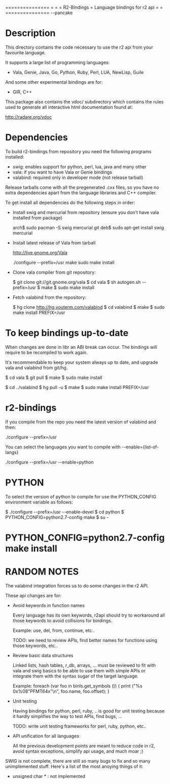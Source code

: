 
   ===============
  =               =
  =  R2-Bindings  =  Language bindings for r2 api
  =               =
   ===============   --pancake



Description
===========

This directory contains the code necessary to use the r2 api from your
favourite language.

It supports a large list of programming languages:

  - Vala, Genie, Java, Go, Python, Ruby, Perl, LUA, NewLisp, Guile

And some other experimental bindings are for:

  - GIR, C++

This package also contains the vdoc/ subdirectory which contains the
rules used to generate all interactive html documentation found at:

   http://radare.org/vdoc


Dependencies
============

To build r2-bindings from repository you need the following programs installed:

  * swig: enables support for python, perl, lua, java and many other
  * vala: if you want to have Vala or Genie bindings
  * valabind: required only in developer mode (not release tarball)

Release tarballs come with all the pregenerated .cxx files, so you have
no extra dependencies apart from the language libraries and C++ compiler.

To get install all dependencies do the following steps in order:

  * Install swig and mercurial from repository
    (ensure you don't have vala installed from package)

       arch$ sudo pacman -S swig mercurial git
       deb$ sudo apt-get install swig mercurial

  * Install latest release of Vala from tarball

      http://live.gnome.org/Vala

      ./configure --prefix=/usr
      make
      sudo make install
  
  * Clone vala compiler from git repository:

      $ git clone git://git.gnome.org/vala
      $ cd vala
      $ sh autogen.sh --prefix=/usr
      $ make
      $ sudo make install

  * Fetch valabind from the repository:
 
      $ hg clone http://hg.youterm.com/valabind
      $ cd valabind
      $ make
      $ sudo make install PREFIX=/usr


To keep bindings up-to-date
===========================

When changes are done in libr an ABI break can occur. The bindings will require
to be recompiled to work again.

It's recommendable to keep your system always up to date, and upgrade vala
and valabind from git/hg.

   $ cd vala
   $ git pull
   $ make
   $ sudo make install

   $ cd ../valabind
   $ hg pull -u
   $ make
   $ sudo make install PREFIX=/usr


r2-bindings
===========

If you compile from the repo you need the latest version of valabind and then:

  ./configure --prefix=/usr

You can select the languages you want to compile with --enable={list-of-langs}

  ./configure --prefix=/usr --enable=python


PYTHON
======

To select the version of python to compile for use the PYTHON_CONFIG
environment variable as follows:

  $ ./configure --prefix=/usr --enable-devel
  $ cd python
  $ PYTHON_CONFIG=python2.7-config make
  $ su -
  # PYTHON_CONFIG=python2.7-config make install


RANDOM NOTES
===========

The valabind integration forces us to do some changes in the r2 API.

These api changes are for:

  - Avoid keywords in function names

    Every language has its own keywords, r2api should try to workaround
    all those keywords to avoid collisions for bindings.

    Example: use, del, from, continue, etc..

    TODO: we need to review APIs, find better names for functions using
    those keywords, etc..

  - Review basic data structures

    Linked lists, hash tables, r_db, arrays, ... must be reviewed to
    fit with vala and swig basics to be able to use them with simple
    APIs or integrate them with the syntax sugar of the target language.

    Example:
      foreach (var foo in binls.get_symbols ()) {
        print ("%s 0x%08"PFMT64x"\n", foo.name, foo.offset);
      }

  - Unit testing

    Having bindings for python, perl, ruby, .. is good for unit testing
    because it hardly simplifies the way to test APIs, find bugs, ...

    TODO: write unit testing frameworks for perl, ruby, python, etc..

  - API unification for all languages

    All the previous development points are meant to reduce code in r2,
    avoid syntax exceptions, simplify api usage, and much moar ;)

SWIG is not complete, there are still so many bugs to fix and so many
unimplemented stuff. Here's a list of the most anoying things of it:

  - unsigned char * : not implemented
